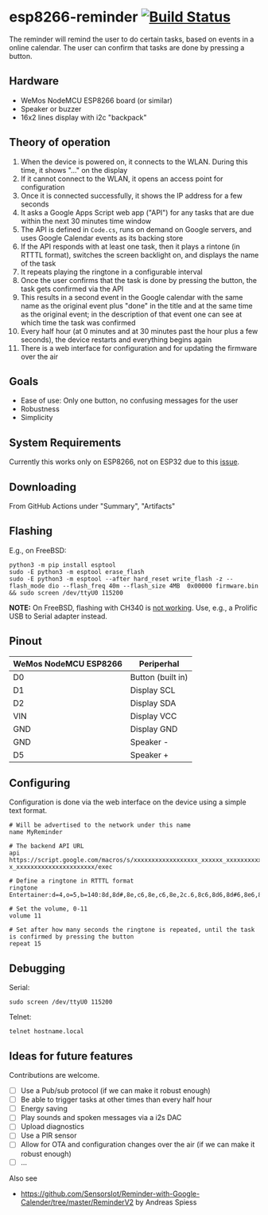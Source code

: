 # esp8266-reminder [![Build Status](https://github.com/probonopd/esp8266-reminder/actions/workflows/compile.yml/badge.svg)](https://github.com/probonopd/esp8266-reminder/actions/workflows/compile.yml)

The reminder will remind the user to do certain tasks, based on events in a online calendar.
The user can confirm that tasks are done by pressing a button.

## Hardware

* WeMos NodeMCU ESP8266 board (or similar)
* Speaker or buzzer
* 16x2 lines display with i2c "backpack"

## Theory of operation

1. When the device is powered on, it connects to the WLAN. During this time, it shows "..." on the display
1. If it cannot connect to the WLAN, it opens an access point for configuration
1. Once it is connected successfully, it shows the IP address for a few seconds
1. It asks a Google Apps Script web app ("API") for any tasks that are due within the next 30 minutes time window
1. The API is defined in `Code.cs`, runs on demand on Google servers, and uses Google Calendar events as its backing store
1. If the API responds with at least one task, then it plays a rintone (in RTTTL format), switches the screen backlight on, and displays the name of the task
1. It repeats playing the ringtone in a configurable interval
1. Once the user confirms that the task is done by pressing the button, the task gets confirmed via the API
1. This results in a second event in the Google calendar with the same name as the original event plus "done" in the title and at the same time as the original event; in the description of that event one can see at which time the task was confirmed
1. Every half hour (at 0 minutes and at 30 minutes past the hour plus a few seconds), the device restarts and everything begins again
1. There is a web interface for configuration and for updating the firmware over the air

## Goals

* Ease of use: Only one button, no confusing messages for the user
* Robustness
* Simplicity

## System Requirements

Currently this works only on ESP8266, not on ESP32 due to this [issue](https://github.com/electronicsguy/HTTPSRedirect/issues/7).

## Downloading

From GitHub Actions under "Summary", "Artifacts"

## Flashing

E.g., on FreeBSD:

```
python3 -m pip install esptool
sudo -E python3 -m esptool erase_flash
sudo -E python3 -m esptool --after hard_reset write_flash -z --flash_mode dio --flash_freq 40m --flash_size 4MB  0x00000 firmware.bin && sudo screen /dev/ttyU0 115200
```

__NOTE:__ On FreeBSD, flashing with CH340 is [not working](https://github.com/espressif/esptool/issues/272). Use, e.g., a Prolific USB to Serial adapter instead.

## Pinout

| WeMos NodeMCU ESP8266 | Periperhal            |
|-----------------------|-----------------------|
| D0                    | Button (built in)     |
| D1                    | Display SCL           |
| D2                    | Display SDA           |
| VIN                   | Display VCC           |
| GND                   | Display GND           |
| GND                   | Speaker -             |
| D5                    | Speaker +             |

## Configuring

Configuration is done via the web interface on the device using a simple text format.

```
# Will be advertised to the network under this name
name MyReminder

# The backend API URL
api https://script.google.com/macros/s/xxxxxxxxxxxxxxxxxx_xxxxxx_xxxxxxxxxxxxxxxxxxxxx-x_xxxxxxxxxxxxxxxxxxxxxx/exec

# Define a ringtone in RTTTL format
ringtone Entertainer:d=4,o=5,b=140:8d,8d#,8e,c6,8e,c6,8e,2c.6,8c6,8d6,8d#6,8e6,8c6,8d6,e6,8b,d6,2c6,p,8d,8d#,8e,c6,8e,c6,8e,2c.6,8p,8a,8g,8f#,8a,8c6,e6,8d6,8c6,8a,2d6

# Set the volume, 0-11
volume 11

# Set after how many seconds the ringtone is repeated, until the task is confirmed by pressing the button
repeat 15

```

## Debugging

Serial:

```
sudo screen /dev/ttyU0 115200
```

Telnet:

```
telnet hostname.local
```

## Ideas for future features

Contributions are welcome.

- [ ] Use a Pub/sub protocol (if we can make it robust enough)
- [ ] Be able to trigger tasks at other times than every half hour
- [ ] Energy saving
- [ ] Play sounds and spoken messages via a i2s DAC
- [ ] Upload diagnostics
- [ ] Use a PIR sensor
- [ ] Allow for OTA and configuration changes over the air (if we can make it robust enough)
- [ ] ...

Also see

- <https://github.com/SensorsIot/Reminder-with-Google-Calender/tree/master/ReminderV2> by Andreas Spiess
